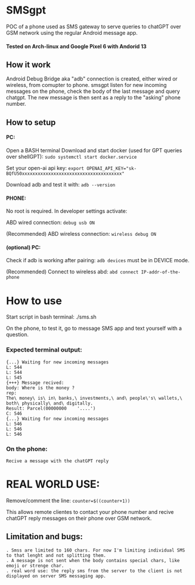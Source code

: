 # SMSgpt
POC of a phone used as SMS gateway to serve queries to chatGPT over GSM network using the regular Android message app. 

#### Tested on Arch-linux and Google Pixel 6 with Andorid 13

## How it work
Android Debug Bridge aka "adb" connection is created, either wired or wireless, from comupter to phone. 
smsgpt listen for new incoming messages on the phone, check the body of the last message and query chatgpt.
The new message is then sent as a reply to the "asking" phone number.

## How to setup
#### PC:
Open a BASH terminal
Download and start docker (used for GPT queries over shellGPT): ```sudo systemctl start docker.service```

Set your open-ai api key: ```export OPENAI_API_KEY="sk-BQfU50xxxxxxxxxxxxxxxxxxxxxxxxxxxxxxxxxxxxxx"```

Download adb and test it with: ```adb --version``` 

#### PHONE:
No root is required.
In developer settings activate:

ABD wired connection: ```debug usb ON```

(Recommended) ABD wireless connection: ```wireless debug ON```

#### (optional) PC:
Check if adb is working after pairing: ```adb devices``` must be in DEVICE mode.

(Recommended) Connect to wireless abd: ```abd connect IP-addr-of-the-phone```


# How to use
Start script in bash terminal: ./sms.sh

On the phone, to test it, go to message SMS app and text yourself with a question.

### Expected terminal output:
```
{...} Waiting for new incoming messages
L: 544
L: 544
L: 545
{+++} Message recived:
body: Where is the money ? 
rep: 
The\ money\ is\ in\ banks,\ investments,\ and\ people\'s\ wallets,\ both\ physically\ and\ digitally.
Result: Parcel(00000000    '....')
C: 546
{...} Waiting for new incoming messages
L: 546
L: 546
L: 546
```
### On the phone:
```
Recive a message with the chatGPT reply
```

# REAL WORLD USE:
Remove/comment the line: ```counter=$((counter+1))```

This allows remote clientes to contact your phone number and recive chatGPT reply messages on their phone over GSM network.

## Limitation and bugs:
```
. Smss are limited to 160 chars. For now I'm limiting individual SMS to that lenght and not splitting them.
. A message is not sent when the body contains special chars, like emoji or strenge char.
. real word use: the reply sms from the server to the client is not displayed on server SMS messaging app.
```

